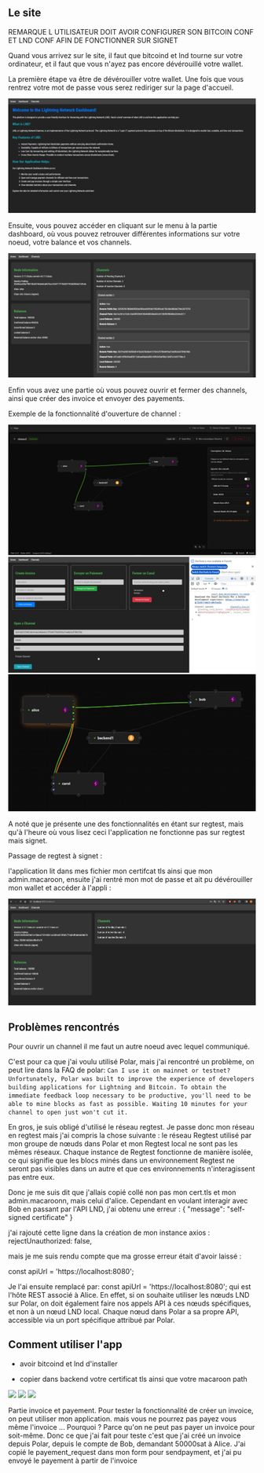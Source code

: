 ## Le site 

REMARQUE L UTILISATEUR DOIT AVOIR CONFIGURER SON BITCOIN CONF ET LND CONF AFIN DE FONCTIONNER SUR SIGNET

Quand vous arrivez sur le site, il faut que bitcoind et lnd tourne sur votre ordinateur, et il faut que vous n'ayez pas encore dévérouillé votre wallet.

La première étape va être de dévérouiller votre wallet. Une fois que vous rentrez votre mot de passe vous serez rediriger sur la page d'accueil.

<img src="img/Accueil.JPG">

Ensuite, vous pouvez accéder en cliquant sur le menu à la partie dashboard, où vous pouvez retrouver différentes informations sur votre noeud, votre balance et vos channels.

<img src="img/Dashboard.JPG">

Enfin vous avez une partie où vous pouvez ouvrir et fermer des channels, ainsi que créer des invoice et envoyer des payements.

Exemple de la fonctionnalité d'ouverture de channel :

<img src="img/PolarBefore.JPG">

<img src="img/OpenAChannel.JPG">

<img src="img/PolarAfter.JPG">

A noté que je présente une des fonctionnalités en étant sur regtest, mais qu'à l'heure où vous lisez ceci l'application ne fonctionne pas sur regtest mais signet.

Passage de regtest à signet :

l'application lit dans mes fichier mon certifcat tls ainsi que mon admin.macaroon, ensuite j'ai rentré mon mot de passe et ait pu dévérouiller mon wallet et accéder à l'appli :

<img src="img/DashboardSignet.JPG">



## Problèmes rencontrés

Pour ouvrir un channel il me faut un autre noeud avec lequel communiqué.

C'est pour ca que j'ai voulu utilisé Polar, mais j'ai rencontré un problème, on peut lire dans la FAQ de polar:
`
Can I use it on mainnet or testnet?
Unfortunately, Polar was built to improve the experience of developers building applications for Lightning and Bitcoin. To obtain the immediate feedback loop necessary to be productive, you'll need to be able to mine blocks as fast as possible. Waiting 10 minutes for your channel to open just won't cut it.
`

En gros, je suis obligé d'utilisé le réseau regtest.
Je passe donc mon réseau en regtest mais j'ai compris la chose suivante :
le réseau Regtest utilisé par mon groupe de nœuds dans Polar et mon Regtest local ne sont pas les mêmes réseaux. Chaque instance de Regtest fonctionne de manière isolée, ce qui signifie que les blocs minés dans un environnement Regtest ne seront pas visibles dans un autre et que ces environnements n'interagissent pas entre eux.


Donc je me suis dit que j'allais copié collé non pas mon cert.tls et mon admin.macaroonn, mais celui d'alice. Cependant en voulant interagir avec Bob en passant par l'API LND, j'ai obtenu une erreur :
{
  "message": "self-signed certificate"
}

j'ai rajouté cette ligne dans la création de mon instance axios :
rejectUnauthorized: false,

mais je me suis rendu compte que ma grosse erreur était d'avoir laissé :

const apiUrl = 'https://localhost:8080';

Je l'ai ensuite remplacé par: const apiUrl = 'https://localhost:8080'; qui est l'hôte REST associé à Alice. En effet, si on souhaite utiliser les nœuds LND sur Polar, on doit également faire nos appels API à ces nœuds spécifiques, et non à un nœud LND local. Chaque nœud dans Polar a sa propre API, accessible via un port spécifique attribué par Polar.



## Comment utiliser l'app

- avoir bitcoind et lnd d'installer

- copier dans backend votre certificat tls ainsi que votre macaroon path


<img src ="Node_before_alice_carol_canal.JPG">
<img src="alice_open_canal_carol.JPG">
<img src ="Node_after_alice_carol_canal.JPG">




Partie invoice et payement. Pour tester la fonctionnalité de créer un invoice, on peut utiliser mon application. mais vous ne pourrez pas payez vous même l'invoice ... Pourquoi ? Parce qu'on ne peut pas payer un invoice pour soit-même. Donc ce que j'ai fait pour teste c'est que j'ai créé un invoice depuis Polar, depuis le compte de Bob, demandant 50000sat à Alice. J'ai copié le payement_request dans mon form pour sendpayment, et j'ai pu envoyé le payement à partir de l'invoice